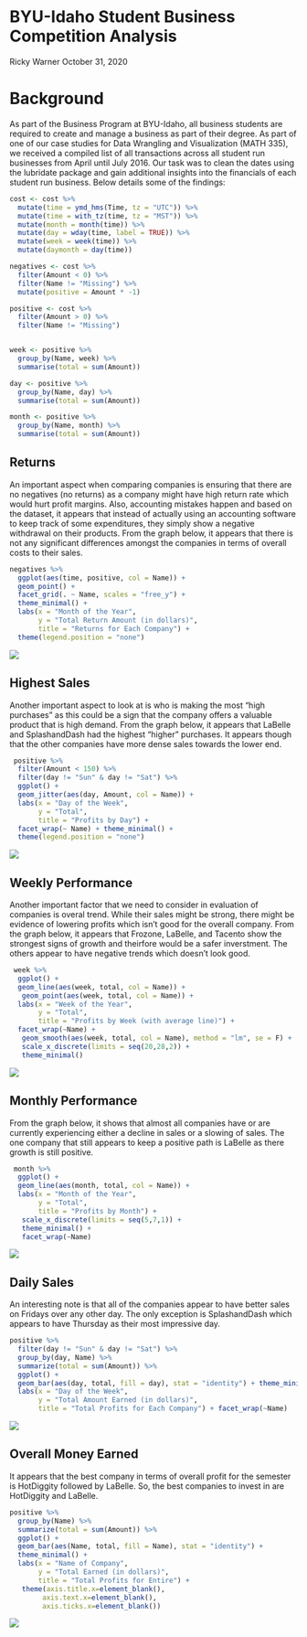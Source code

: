 BYU-Idaho Student Business Competition Analysis
================
Ricky Warner
October 31, 2020

# Background

As part of the Business Program at BYU-Idaho, all business students are
required to create and manage a business as part of their degree. As
part of one of our case studies for Data Wrangling and Visualization
(MATH 335), we received a compiled list of all transactions across all
student run businesses from April until July 2016. Our task was to clean
the dates using the lubridate package and gain additional insights into
the financials of each student run business. Below details some of the
findings:

``` r
cost <- cost %>%
  mutate(time = ymd_hms(Time, tz = "UTC")) %>%
  mutate(time = with_tz(time, tz = "MST")) %>%
  mutate(month = month(time)) %>%
  mutate(day = wday(time, label = TRUE)) %>%
  mutate(week = week(time)) %>%
  mutate(daymonth = day(time))

negatives <- cost %>%
  filter(Amount < 0) %>%
  filter(Name != "Missing") %>%
  mutate(positive = Amount * -1)

positive <- cost %>%
  filter(Amount > 0) %>%
  filter(Name != "Missing")


week <- positive %>%
  group_by(Name, week) %>%
  summarise(total = sum(Amount))

day <- positive %>%
  group_by(Name, day) %>%
  summarise(total = sum(Amount))

month <- positive %>%
  group_by(Name, month) %>%
  summarise(total = sum(Amount))
```

## Returns

An important aspect when comparing companies is ensuring that there are
no negatives (no returns) as a company might have high return rate which
would hurt profit margins. Also, accounting mistakes happen and based on
the dataset, it appears that instead of actually using an accounting
software to keep track of some expenditures, they simply show a negative
withdrawal on their products. From the graph below, it appears that
there is not any significant differences amongst the companies in terms
of overall costs to their sales.

``` r
negatives %>%
  ggplot(aes(time, positive, col = Name)) +
  geom_point() +
  facet_grid(. ~ Name, scales = "free_y") +
  theme_minimal() + 
  labs(x = "Month of the Year",
       y = "Total Return Amount (in dollars)",
       title = "Returns for Each Company") +
  theme(legend.position = "none")
```

<img src="case-study-8_files/figure-gfm/plot_data-1.png" style="display: block; margin: auto;" />

## Highest Sales

Another important aspect to look at is who is making the most “high
purchases” as this could be a sign that the company offers a valuable
product that is high demand. From the graph below, it appears that
LaBelle and SplashandDash had the highest “higher” purchases. It appears
though that the other companies have more dense sales towards the lower
end.

``` r
 positive %>%
  filter(Amount < 150) %>%
  filter(day != "Sun" & day != "Sat") %>%
  ggplot() + 
  geom_jitter(aes(day, Amount, col = Name)) +
  labs(x = "Day of the Week",
       y = "Total",
       title = "Profits by Day") + 
  facet_wrap(~ Name) + theme_minimal() +
  theme(legend.position = "none")
```

<img src="case-study-8_files/figure-gfm/unnamed-chunk-1-1.png" style="display: block; margin: auto;" />

## Weekly Performance

Another important factor that we need to consider in evaluation of
companies is overal trend. While their sales might be strong, there
might be evidence of lowering profits which isn’t good for the overall
company. From the graph below, it appears that Frozone, LaBelle, and
Tacento show the strongest signs of growth and theirfore would be a
safer inverstment. The others appear to have negative trends which
doesn’t look good.

``` r
 week %>%
  ggplot() + 
  geom_line(aes(week, total, col = Name)) +
   geom_point(aes(week, total, col = Name)) +
  labs(x = "Week of the Year",
       y = "Total",
       title = "Profits by Week (with average line)") +
  facet_wrap(~Name) + 
   geom_smooth(aes(week, total, col = Name), method = "lm", se = F) +
   scale_x_discrete(limits = seq(20,28,2)) +
   theme_minimal()
```

<img src="case-study-8_files/figure-gfm/unnamed-chunk-2-1.png" style="display: block; margin: auto;" />

## Monthly Performance

From the graph below, it shows that almost all companies have or are
currently experiencing either a decline in sales or a slowing of sales.
The one company that still appears to keep a positive path is LaBelle as
there growth is still positive.

``` r
 month %>%
  ggplot() + 
  geom_line(aes(month, total, col = Name)) +
  labs(x = "Month of the Year",
       y = "Total",
       title = "Profits by Month") +
   scale_x_discrete(limits = seq(5,7,1)) + 
   theme_minimal() +
   facet_wrap(~Name)
```

<img src="case-study-8_files/figure-gfm/unnamed-chunk-3-1.png" style="display: block; margin: auto;" />

## Daily Sales

An interesting note is that all of the companies appear to have better
sales on Fridays over any other day. The only exception is SplashandDash
which appears to have Thursday as their most impressive day.

``` r
positive %>%
  filter(day != "Sun" & day != "Sat") %>%
  group_by(day, Name) %>%
  summarize(total = sum(Amount)) %>%
  ggplot() +
  geom_bar(aes(day, total, fill = day), stat = "identity") + theme_minimal() +
  labs(x = "Day of the Week",
       y = "Total Amount Earned (in dollars)",
       title = "Total Profits for Each Company") + facet_wrap(~Name)
```

<img src="case-study-8_files/figure-gfm/unnamed-chunk-4-1.png" style="display: block; margin: auto;" />

## Overall Money Earned

It appears that the best company in terms of overall profit for the
semester is HotDiggity followed by LaBelle. So, the best companies to
invest in are HotDiggity and LaBelle.

``` r
positive %>%
  group_by(Name) %>%
  summarize(total = sum(Amount)) %>%
  ggplot() + 
  geom_bar(aes(Name, total, fill = Name), stat = "identity") +
  theme_minimal() + 
  labs(x = "Name of Company",
       y = "Total Earned (in dollars)",
       title = "Total Profits for Entire") +
   theme(axis.title.x=element_blank(),
        axis.text.x=element_blank(),
        axis.ticks.x=element_blank())
```

<img src="case-study-8_files/figure-gfm/unnamed-chunk-5-1.png" style="display: block; margin: auto;" />
